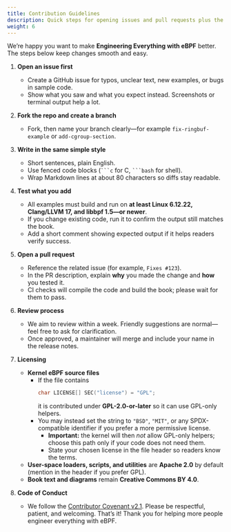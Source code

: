 ```yaml
---
title: Contribution Guidelines
description: Quick steps for opening issues and pull requests plus the code and text licenses.
weight: 6
---
```


We’re happy you want to make **Engineering Everything with eBPF** better.  
The steps below keep changes smooth and easy.

1. **Open an issue first**
    - Create a GitHub issue for typos, unclear text, new examples, or bugs in sample code.
    - Show what you saw and what you expect instead. Screenshots or terminal output help a lot.
        
2. **Fork the repo and create a branch**
    - Fork, then name your branch clearly—­for example `fix-ringbuf-example` or `add-cgroup-section`.
        
3. **Write in the same simple style**
    - Short sentences, plain English.
    - Use fenced code blocks (` ```c ` for C, ` ```bash ` for shell).
    - Wrap Markdown lines at about 80 characters so diffs stay readable.
        
4. **Test what you add**
    - All examples must build and run on **at least Linux 6.12.22, Clang/LLVM 17, and libbpf 1.5—or newer**.
    - If you change existing code, run it to confirm the output still matches the book.
    - Add a short comment showing expected output if it helps readers verify success.
        
5. **Open a pull request**
    - Reference the related issue (for example, `Fixes #123`).
    - In the PR description, explain **why** you made the change and **how** you tested it.
    - CI checks will compile the code and build the book; please wait for them to pass.
        
6. **Review process**
    - We aim to review within a week. Friendly suggestions are normal—feel free to ask for clarification.
    - Once approved, a maintainer will merge and include your name in the release notes.
        
7. **Licensing**
    - **Kernel eBPF source files**
        - If the file contains
            ```c
            char LICENSE[] SEC("license") = "GPL";
            ```
            it is contributed under **GPL-2.0-or-later** so it can use GPL-only helpers.
        - You may instead set the string to `"BSD"`, `"MIT"`, or any SPDX-compatible identifier if you prefer a more permissive license.
            - **Important:** the kernel will then _not_ allow GPL-only helpers; choose this path only if your code does not need them.
            - State your chosen license in the file header so readers know the terms.    
    - **User-space loaders, scripts, and utilities** are **Apache 2.0** by default (mention in the header if you prefer GPL).
    - **Book text and diagrams** remain **Creative Commons BY 4.0**.
8. **Code of Conduct**
    - We follow the [Contributor Covenant v2.1](https://www.contributor-covenant.org/). Please be respectful, patient, and welcoming.
That’s it! Thank you for helping more people engineer everything with eBPF.